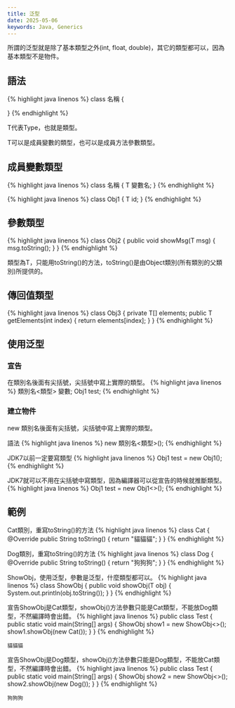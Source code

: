```yaml
---
title: 泛型
date: 2025-05-06
keywords: Java, Generics
---
```

所謂的泛型就是除了基本類型之外(int, float, double)，其它的類型都可以，因為基本類型不是物件。

## 語法
{% highlight java linenos %}
class 名稱<T> {

}
{% endhighlight %}

T代表Type，也就是類型。

T可以是成員變數的類型，也可以是成員方法參數類型。

## 成員變數類型
{% highlight java linenos %}
class 名稱<T> {
  T 變數名;
}
{% endhighlight %}

{% highlight java linenos %}
class Obj1<T> {
  T id;
}
{% endhighlight %}

## 參數類型
{% highlight java linenos %}
class Obj2<T> {
  public void showMsg(T msg) {
    msg.toString();
  }
}
{% endhighlight %}

類型為T，只能用toString()的方法，toString()是由Object類別(所有類別的父類別)所提供的。

## 傳回值類型
{% highlight java linenos %}
class Obj3<T> {
  private T[] elements;
  public T getElements(int index) {
    return elements[index];
  }
}
{% endhighlight %}

## 使用泛型

### 宣告
在類別名後面有尖括號，尖括號中寫上實際的類型。
{% highlight java linenos %}
類別名<類型> 變數;
Obj1<String> test;
{% endhighlight %}

### 建立物件
new 類別名後面有尖括號，尖括號中寫上實際的類型。

語法
{% highlight java linenos %}
new 類別名<類型>();
{% endhighlight %}

JDK7以前一定要寫類型
{% highlight java linenos %}
Obj1<String> test = new Obj1<String>();
{% endhighlight %}

JDK7就可以不用在尖括號中寫類型，因為編譯器可以從宣告的時候就推斷類型。
{% highlight java linenos %}
Obj1<String> test = new Obj1<>();
{% endhighlight %}

## 範例
Cat類別，重寫toString()的方法
{% highlight java linenos %}
class Cat {
  @Override
  public String toString() {
    return "貓貓貓";
  }
}
{% endhighlight %}

Dog類別，重寫toString()的方法
{% highlight java linenos %}
class Dog {
  @Override
  public String toString() {
    return "狗狗狗";
  }
}
{% endhighlight %}

ShowObj，使用泛型，參數是泛型，什麼類型都可以。
{% highlight java linenos %}
class ShowObj<T> {
  public void showObj(T obj) {
    System.out.println(obj.toString());
  }
}
{% endhighlight %}

宣告ShowObj是Cat類型，showObj()方法參數只能是Cat類型，不能放Dog類型，不然編譯時會出錯。
{% highlight java linenos %}
public class Test {
  public static void main(String[] args) {
    ShowObj<Cat> show1 = new ShowObj<>();
    show1.showObj(new Cat());
  }
}
{% endhighlight %}
```
貓貓貓
```

宣告ShowObj是Dog類型，showObj()方法參數只能是Dog類型，不能放Cat類型，不然編譯時會出錯。
{% highlight java linenos %}
public class Test {
  public static void main(String[] args) {
    ShowObj<Dog> show2 = new ShowObj<>();
    show2.showObj(new Dog());
  }
}
{% endhighlight %}
```
狗狗狗
```
